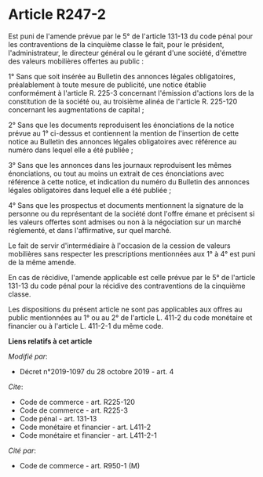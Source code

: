 # Article R247-2

Est puni de l'amende prévue par le 5° de l'article 131-13 du code pénal pour les contraventions de la cinquième classe le
fait, pour le président, l'administrateur, le directeur général ou le gérant d'une société, d'émettre des valeurs mobilières
offertes au public : 

1° Sans que soit insérée au Bulletin des annonces légales obligatoires, préalablement à toute mesure de publicité, une notice
établie conformément à l'article R. 225-3 concernant l'émission d'actions lors de la constitution de la société ou, au
troisième alinéa de l'article R. 225-120 concernant les augmentations de capital ; 

2° Sans que les documents reproduisent les énonciations de la notice prévue au 1° ci-dessus et contiennent la mention de
l'insertion de cette notice au Bulletin des annonces légales obligatoires avec référence au numéro dans lequel elle a été
publiée ; 

3° Sans que les annonces dans les journaux reproduisent les mêmes énonciations, ou tout au moins un extrait de ces
énonciations avec référence à cette notice, et indication du numéro du Bulletin des annonces légales obligatoires dans lequel
elle a été publiée ; 

4° Sans que les prospectus et documents mentionnent la signature de la personne ou du représentant de la société dont l'offre
émane et précisent si les valeurs offertes sont admises ou non à la négociation sur un marché réglementé, et dans
l'affirmative, sur quel marché. 

Le fait de servir d'intermédiaire à l'occasion de la cession de valeurs mobilières sans respecter les prescriptions
mentionnées aux 1° à 4° est puni de la même amende. 

En cas de récidive, l'amende applicable est celle prévue par le 5° de l'article 131-13 du code pénal pour la récidive des
contraventions de la cinquième classe. 

Les dispositions du présent article ne sont pas applicables aux offres au public mentionnées au 1° ou au 2° de l'article L.
411-2 du code monétaire et financier ou à l'article L. 411-2-1 du même code.

**Liens relatifs à cet article**

_Modifié par_:

  - Décret n°2019-1097 du 28 octobre 2019 - art. 4

_Cite_:

  - Code de commerce - art. R225-120
  - Code de commerce - art. R225-3
  - Code pénal - art. 131-13
  - Code monétaire et financier - art. L411-2
  - Code monétaire et financier - art. L411-2-1

_Cité par_:

  - Code de commerce - art. R950-1 (M)
